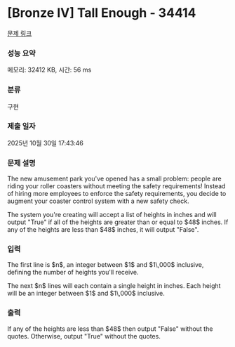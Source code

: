 # [Bronze IV] Tall Enough - 34414 

[문제 링크](https://www.acmicpc.net/problem/34414) 

### 성능 요약

메모리: 32412 KB, 시간: 56 ms

### 분류

구현

### 제출 일자

2025년 10월 30일 17:43:46

### 문제 설명

<p>The new amusement park you've opened has a small problem: people are riding your roller coasters without meeting the safety requirements! Instead of hiring more employees to enforce the safety requirements, you decide to augment your coaster control system with a new safety check.</p>

<p>The system you're creating will accept a list of heights in inches and will output "True" if all of the heights are greater than or equal to $48$ inches. If any of the heights are less than $48$ inches, it will output "False".</p>

### 입력 

 <p>The first line is $n$, an integer between $1$ and $1\,000$ inclusive, defining the number of heights you'll receive.</p>

<p>The next $n$ lines will each contain a single height in inches. Each height will be an integer between $1$ and $1\,000$ inclusive.</p>

### 출력 

 <p>If any of the heights are less than $48$ then output "False" without the quotes. Otherwise, output "True" without the quotes.</p>

